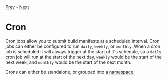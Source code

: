 [Prev](/user/repos) - [Next](/user/drivers)

# Cron

Cron jobs allow you to submit build manifests at a scheduled interval. Cron
jobs can either be configured to run `daily`, `weekly`, or `monthly`. When a
cron job is scheduled it will always trigger at the start of it's schedule, so
a `daily` cron job will run at the start of the next day, `weekly` would be the
start of the next week, and `monthly` would be the start of the next month.

Crons can either be standalone, or grouped into a [namespace](/user/namespaces).
